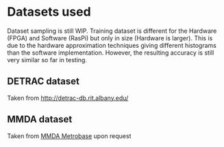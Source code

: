 # Datasets used
Dataset sampling is still WIP. Training dataset is different for the Hardware (FPGA) and Software (RasPi) but only in size (Hardware is larger). This is due to the hardware approximation techniques giving different histograms than the software implementation. However, the resulting accuracy is still very similar so far in testing.
## DETRAC dataset
Taken from http://detrac-db.rit.albany.edu/
## MMDA dataset
Taken from [MMDA Metrobase](http://www.mmda.gov.ph/) upon request